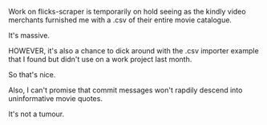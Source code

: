 Work on flicks-scraper is temporarily on hold seeing as the kindly video merchants furnished me with a .csv of their entire movie catalogue.

It's massive.

HOWEVER, it's also a chance to dick around with the .csv importer example that I found but didn't use on a work project last month.

So that's nice.

Also, I can't promise that commit messages won't rapdily descend into uninformative movie quotes.

It's not a tumour.
